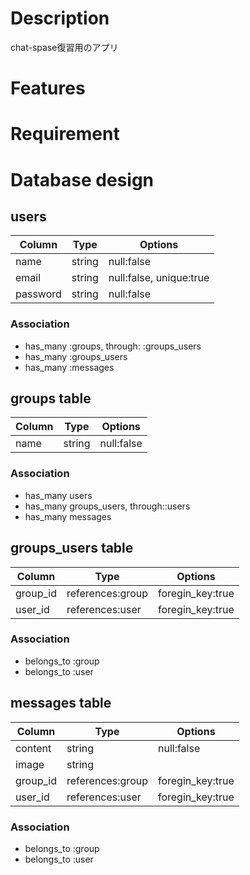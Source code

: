 # Description
chat-spase復習用のアプリ
# Features
# Requirement
# Database design
## users
|Column|Type|Options|
|------|----|-------|
|name|string|null:false|
|email|string|null:false, unique:true|
|password|string|null:false|
### Association
- has_many :groups, through: :groups_users
- has_many :groups_users
- has_many :messages

## groups table
|Column|Type|Options|
|------|----|-------|
|name|string|null:false|
### Association
- has_many users
- has_many groups_users, through::users
- has_many messages

## groups_users table
|Column|Type|Options|
|------|----|-------|
|group_id|references:group|foregin_key:true|
|user_id|references:user|foregin_key:true|
### Association
- belongs_to :group
- belongs_to :user

## messages table
|Column|Type|Options|
|------|----|-------|
|content|string|null:false|
|image|string||
|group_id|references:group|foregin_key:true|
|user_id|references:user|foregin_key:true|
### Association
- belongs_to :group
- belongs_to :user